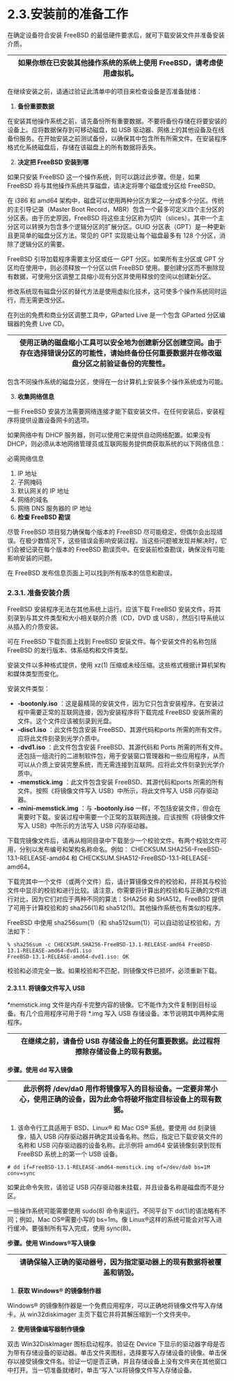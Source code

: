 # 2.3.安装前的准备工作

在确定设备符合安装 FreeBSD 的最低硬件要求后，就可下载安装文件并准备安装介质。

|  | 如果你想在已安装其他操作系统的系统上使用 FreeBSD，请考虑使用虚拟机。|
| -- | ---------------------------------------------------------------------- |

在继续安装之前，请通过验证此清单中的项目来检查设备是否准备就绪：

1. **备份重要数据**

在安装其他操作系统之前，请先备份所有重要数据。不要将备份存储在将要安装的设备上。应将数据保存到可移动磁盘，如 USB 驱动器、网络上的其他设备及在线备份服务。在开始安装之前测试备份，以确保其中包含所有所需文件。在安装程序格式化系统磁盘后，存储在该磁盘上的所有数据将丢失。

2. **决定把 FreeBSD 安装到哪**

如果只安装 FreeBSD 这一个操作系统，则可以跳过此步骤。但是，如果 FreeBSD 将与其他操作系统共享磁盘，请决定将哪个磁盘或分区给 FreeBSD。

在 i386 和 amd64 架构中，磁盘可以使用两种分区方案之一分成多个分区。传统的主引导记录（Master Boot Record，MBR）包含一个最多可定义四个主分区的分区表。由于历史原因，FreeBSD 将这些主分区称为切片（slices）。其中一个主分区可以转换为包含多个逻辑分区的扩展分区。GUID 分区表（GPT）是一种更新且更简单的磁盘分区方法。常见的 GPT 实现能让每个磁盘最多有 128 个分区，消除了逻辑分区的需要。

FreeBSD 引导加载程序需要主分区或任一 GPT 分区。如果所有主分区或 GPT 分区均在使用中，则必须释放一个分区以供 FreeBSD 使用。要创建分区而不删除现有数据，可使用分区调整工具缩小现有分区并使用释放的空间以创建新分区。

修改系统现有磁盘分区的替代方法是使用虚拟化技术，这可使多个操作系统同时运行，而无需更改分区。

在列出的免费和商业分区调整工具中，GParted Live 是一个包含 GParted 分区编辑器的免费 Live CD。

|  | 使用正确的磁盘缩小工具可以安全地为创建新分区创建空间。由于存在选择错误分区的可能性，请始终备份任何重要数据并在修改磁盘分区之前验证备份的完整性。|
| -- | -------------------------------------------------------------------------------------------------------------------------------------------------- |

包含不同操作系统的磁盘分区，使得在一台计算机上安装多个操作系统成为可能。

3. **收集网络信息**

一些 FreeBSD 安装方法需要网络连接才能下载安装文件。在任何安装后，安装程序将提供设置设备网卡的选项。

如果网络中有 DHCP 服务器，则可以使用它来提供自动网络配置。如果没有 DHCP，则必须从本地网络管理员或互联网服务提供商获取系统的以下网络信息：

必需网络信息

1. IP 地址
2. 子网掩码
3. 默认网关的 IP 地址
4. 网络的域名
5. 网络 DNS 服务器的 IP 地址
6. **检查 FreeBSD 勘误**

尽管 FreeBSD 项目努力确保每个版本的 FreeBSD 尽可能稳定，但偶尔会出现错误。在极少数情况下，这些错误会影响安装过程。当这些问题被发现并解决时，它们会被记录在每个版本的 FreeBSD 勘误页中。在安装前检查勘误，确保没有可能影响安装的问题。

在 FreeBSD 发布信息页面上可以找到所有版本的信息和勘误。

### 2.3.1. 准备安装介质

FreeBSD 安装程序无法在其他系统上运行。应该下载 FreeBSD 安装文件，将其刻录到与其文件类型和大小相关联的介质（CD，DVD 或 USB），然后引导系统以从插入的介质安装。

可在 FreeBSD 下载页面上找到 FreeBSD 安装文件。每个安装文件的名称包括 FreeBSD 的发行版本、体系结构和文件类型。

安装文件以多种格式提供，使用 xz(1) 压缩或未经压缩。这些格式根据计算机架构和媒体类型而变化。

安装文件类型：

*  **-bootonly.iso** ：这是最精简的安装文件，因为它只包含安装程序。在安装过程中需要正常的互联网连接，因为安装程序将下载完成 FreeBSD 安装所需的文件。这个文件应该被刻录到光盘。
*  **-disc1.iso** ：此文件包含安装 FreeBSD、其源代码和ports 所需的所有文件。应将此文件刻录到光学介质中。
*  **-dvd1.iso** ：此文件包含安装 FreeBSD、其源代码和 Ports 所需的所有文件。还包括一组流行的二进制软件包，用于安装窗口管理器和一些应用程序，从而可以从介质上安装完整系统，而无需连接到互联网。应将此文件刻录到光学介质中。
*  **-memstick.img** ：此文件包含安装 FreeBSD、其源代码和ports 所需的所有文件。按照《将镜像文件写入 USB》中所示，将此文件写入 USB 闪存驱动器。
*  **-mini-memstick.img** ：与  **-bootonly.iso** 一样，不包括安装文件，但会在需要时下载。安装过程中需要一个正常的互联网连接。应该按照《将镜像文件写入 USB》中所示的方法写入 USB 闪存驱动器。

下载完镜像文件后，请再从相同目录中下载至少一个校验文件。有两个校验文件可用，分别以发布编号和架构名称命名。例如： CHECKSUM.SHA256-FreeBSD-13.1-RELEASE-amd64 和 CHECKSUM.SHA512-FreeBSD-13.1-RELEASE-amd64。

下载完其中一个文件（或两个文件）后，请计算镜像文件的校验和，并将其与校验文件中显示的校验和进行比较。请注意，你需要将计算出的校验和与正确的文件进行对比，因为它们对应于两种不同的算法：SHA256 和 SHA512。FreeBSD 提供了可用于计算校验和的 sha256(1)和 sha512(1)。其他操作系统也有类似的程序。

FreeBSD 中使用 sha256sum(1)（和 sha512sum(1)）可以自动验证校验和，方法如下：

```
% sha256sum -c CHECKSUM.SHA256-FreeBSD-13.1-RELEASE-amd64 FreeBSD-13.1-RELEASE-amd64-dvd1.iso
FreeBSD-13.1-RELEASE-amd64-dvd1.iso: OK
```

校验和必须完全一致。如果校验和不匹配，则镜像文件已损坏，必须重新下载。

#### 2.3.1.1. 将镜像文件写入 USB

*memstick.img 文件是内存卡完整内容的镜像。它不能作为文件复制到目标设备。有几个应用程序可用于将 *.img 写入 USB 存储设备。本节说明其中两种实用程序。

|  | 在继续之前，请备份 USB 存储设备上的任何重要数据。此过程将擦除存储设备上的现有数据。|
| -- | ------------------------------------------------------------------------------------- |

**步骤。使用 dd 写入镜像**

|  | 此示例将 /dev/da0 用作将镜像写入的目标设备。一定要非常小心，使用正确的设备，因为此命令将破坏指定目标设备上的现有数据。|
| -- | ------------------------------------------------------------------------------------------------------------------------ |

1. 该命令行工具适用于 BSD、Linux® 和 Mac OS® 系统。要使用 dd 刻录镜像，插入 USB 闪存驱动器并确定其设备名称。然后，指定已下载安装文件的名称和 USB 闪存驱动器的设备名称。此示例将 amd64 安装镜像刻录到现有 FreeBSD 系统上的第一个 USB 设备。

```
# dd if=FreeBSD-13.1-RELEASE-amd64-memstick.img of=/dev/da0 bs=1M conv=sync
```

如果此命令失败，请验证 USB 闪存驱动器未挂载，并且设备名称是磁盘而不是分区。

一些操作系统可能需要使用 sudo(8) 命令来运行。不同平台下 dd(1)的语法略有不同；例如，Mac OS®需要小写的 bs=1m。像 Linux®这样的系统可能会对写入进行缓冲。要强制所有写入完成，使用 sync(8)。

**步骤。使用 Windows®写入镜像**

|  | 请确保输入正确的驱动器号，因为指定驱动器上的现有数据将被覆盖和销毁。|
| -- | ---------------------------------------------------------------------- |

1. **获取 Windows® 的镜像制作器**

Windows® 的镜像制作器是一个免费应用程序，可以正确地将镜像文件写入存储卡。从 win32diskimager 主页下载它并将其解压缩到一个文件夹中。

2. **使用镜像编写器制作镜像**

双击 Win32DiskImager 图标启动程序。验证在 Device 下显示的驱动器字母是否为带有存储设备的驱动器。单击文件夹图标，选择要写入存储设备的镜像。单击保存以接受镜像文件名。验证一切是否正确，并且存储设备上没有文件夹在其他窗口中打开。当一切准备就绪时，单击“写入”以将镜像文件写入存储设备。
